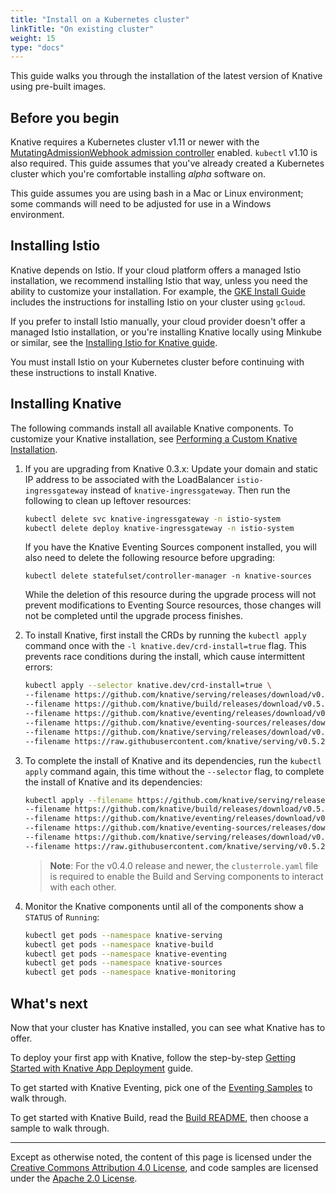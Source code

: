 ```yaml
---
title: "Install on a Kubernetes cluster"
linkTitle: "On existing cluster"
weight: 15
type: "docs"
---
```


This guide walks you through the installation of the latest version of Knative
using pre-built images.

## Before you begin

Knative requires a Kubernetes cluster v1.11 or newer with the
[MutatingAdmissionWebhook admission controller](https://kubernetes.io/docs/reference/access-authn-authz/admission-controllers/#how-do-i-turn-on-an-admission-controller)
enabled. `kubectl` v1.10 is also required. This guide assumes that you've
already created a Kubernetes cluster which you're comfortable installing _alpha_
software on.

This guide assumes you are using bash in a Mac or Linux environment; some
commands will need to be adjusted for use in a Windows environment.

## Installing Istio

Knative depends on Istio. If your cloud platform offers a managed Istio
installation, we recommend installing Istio that way, unless you need the
ability to customize your installation. For example, the
[GKE Install Guide](./knative-with-gke.md) includes the instructions for
installing Istio on your cluster using `gcloud`.

If you prefer to install Istio manually, your cloud provider doesn't offer
a managed Istio installation, or you're installing Knative locally using Minkube
or similar, see the [Installing Istio for Knative guide](./installing-istio.md).

You must install Istio on your Kubernetes cluster before continuing with these
instructions to install Knative.

## Installing Knative

The following commands install all available Knative components. To customize
your Knative installation, see
[Performing a Custom Knative Installation](./Knative-custom-install.md).

1. If you are upgrading from Knative 0.3.x: Update your domain and static IP
   address to be associated with the LoadBalancer `istio-ingressgateway` instead
   of `knative-ingressgateway`. Then run the following to clean up leftover
   resources:

   ```bash
   kubectl delete svc knative-ingressgateway -n istio-system
   kubectl delete deploy knative-ingressgateway -n istio-system
   ```

   If you have the Knative Eventing Sources component installed, you will also
   need to delete the following resource before upgrading:

   ```
   kubectl delete statefulset/controller-manager -n knative-sources
   ```

   While the deletion of this resource during the upgrade process will not
   prevent modifications to Eventing Source resources, those changes will not be
   completed until the upgrade process finishes.

1. To install Knative, first install the CRDs by running the `kubectl apply`
   command once with the `-l knative.dev/crd-install=true` flag. This prevents
   race conditions during the install, which cause intermittent errors:

   ```bash
   kubectl apply --selector knative.dev/crd-install=true \
   --filename https://github.com/knative/serving/releases/download/v0.5.2/serving.yaml \
   --filename https://github.com/knative/build/releases/download/v0.5.0/build.yaml \
   --filename https://github.com/knative/eventing/releases/download/v0.5.0/release.yaml \
   --filename https://github.com/knative/eventing-sources/releases/download/v0.5.0/eventing-sources.yaml \
   --filename https://github.com/knative/serving/releases/download/v0.5.2/monitoring.yaml \
   --filename https://raw.githubusercontent.com/knative/serving/v0.5.2/third_party/config/build/clusterrole.yaml
   ```

1. To complete the install of Knative and its dependencies, run the
   `kubectl apply` command again, this time without the `--selector` flag, to
   complete the install of Knative and its dependencies:

   ```bash
   kubectl apply --filename https://github.com/knative/serving/releases/download/v0.5.2/serving.yaml \
   --filename https://github.com/knative/build/releases/download/v0.5.0/build.yaml \
   --filename https://github.com/knative/eventing/releases/download/v0.5.0/release.yaml \
   --filename https://github.com/knative/eventing-sources/releases/download/v0.5.0/eventing-sources.yaml \
   --filename https://github.com/knative/serving/releases/download/v0.5.2/monitoring.yaml \
   --filename https://raw.githubusercontent.com/knative/serving/v0.5.2/third_party/config/build/clusterrole.yaml
   ```

   > **Note**: For the v0.4.0 release and newer, the `clusterrole.yaml` file is
   > required to enable the Build and Serving components to interact with each
   > other.

1. Monitor the Knative components until all of the components show a `STATUS` of
   `Running`:

   ```bash
   kubectl get pods --namespace knative-serving
   kubectl get pods --namespace knative-build
   kubectl get pods --namespace knative-eventing
   kubectl get pods --namespace knative-sources
   kubectl get pods --namespace knative-monitoring
   ```

## What's next

Now that your cluster has Knative installed, you can see what Knative has to
offer.

To deploy your first app with Knative, follow the step-by-step
[Getting Started with Knative App Deployment](./getting-started-knative-app.md)
guide.

To get started with Knative Eventing, pick one of the
[Eventing Samples](../eventing/samples/) to walk through.

To get started with Knative Build, read the [Build README](../build/README.md),
then choose a sample to walk through.

---

Except as otherwise noted, the content of this page is licensed under the
[Creative Commons Attribution 4.0 License](https://creativecommons.org/licenses/by/4.0/),
and code samples are licensed under the
[Apache 2.0 License](https://www.apache.org/licenses/LICENSE-2.0).
